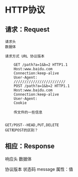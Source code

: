 # HTTP协议

## 请求：Request

    请求头
    数据体

    请求方式 URL 协议版本

        GET /path?a=1&b=2 HTTP1.1
        Host:www.baidu.com
        Connection:keep-alive
        User-Agent:
        ////////////////////////
        POST /path?a=1&b=2 HTTP1.1
        Host:www.baidu.com
        Connection:keep-alive
        User-Agent:
        Cookie

        传文件的一些信息


    GET/POST--HEAD,PUT,DELETE
    GET和POST的区别？
                       

## 相应：Response

响应头
数据体

协议版本 状态码 message
属性：值